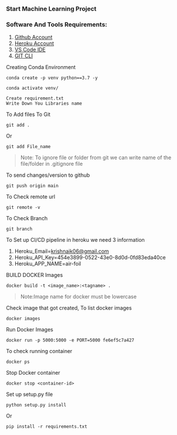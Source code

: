 ### Start Machine Learning Project

### Software And Tools Requirements:
1. [Github Account](https://github.com)
2. [Heroku Account](https://heroku.com)
3. [VS Code IDE](https://code.visualstudio.com/)
4. [GIT CLI](https://git-scm.com/book/en/v2/Getting-Started-The-Command-Line) 

Creating Conda Environment 

```
conda create -p venv python==3.7 -y
```

```
conda activate venv/
```

```
Create requirement.txt
Write Down You Libraries name 
```
To Add files To Git
```
git add .
```
Or
```
git add File_name
```
> Note: To ignore file or folder from git we can write name of the file/folder in .gitignore file

To send changes/version  to github
```
git push origin main
```


To Check remote url
```
git remote -v
```

To Check Branch
```
git branch
```

To Set up CI/CD pipeline in heroku we need 3 information 

1. Heroku_Email=krishnaik06@gmail.com
2. Heroku_API_Key=454e3899-0522-43e0-8d0d-0fd83eda40ce
3. Heroku_APP_NAME=air-foil

BUILD DOCKER Images

```
docker build -t <image_name>:<tagname> .
```
> Note:Image name for docker must be lowercase

Check image that got created, To list docker images
```
docker images
```

Run Docker Images
```
docker run -p 5000:5000 -e PORT=5000 fe6ef5c7a427
```
To check running container
```
docker ps
```
Stop Docker container
```
docker stop <container-id>
```
Set up setup.py file
```
python setup.py install
```
Or
```
pip install -r requirements.txt
```